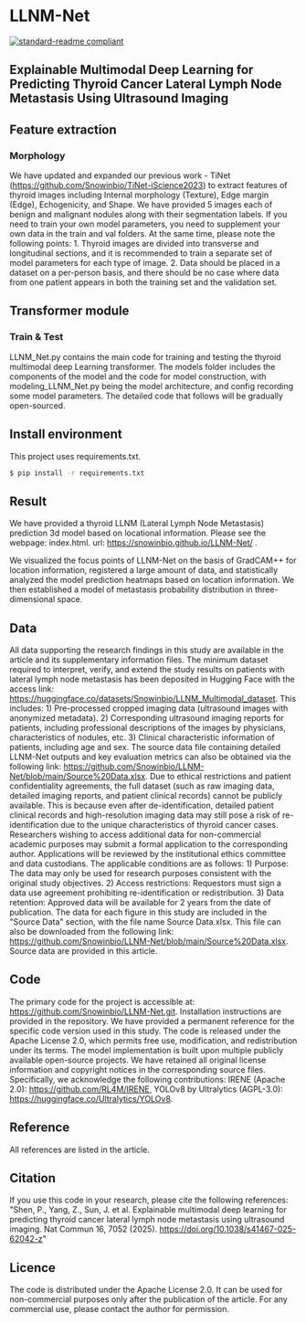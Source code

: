 # LLNM-Net
[![standard-readme compliant](https://img.shields.io/badge/readme%20style-standard-brightgreen.svg?style=flat-square)](https://github.com/RichardLitt/standard-readme)
## Explainable Multimodal Deep Learning for Predicting Thyroid Cancer Lateral Lymph Node Metastasis Using Ultrasound Imaging

## Feature extraction
### Morphology
We have updated and expanded our previous work - TiNet (https://github.com/Snowinbio/TiNet-iScience2023) to extract features of thyroid images including Internal morphology (Texture), Edge margin (Edge), Echogenicity, and Shape. We have provided 5 images each of benign and malignant nodules along with their segmentation labels. If you need to train your own model parameters, you need to supplement your own data in the train and val folders. At the same time, please note the following points: 1. Thyroid images are divided into transverse and longitudinal sections, and it is recommended to train a separate set of model parameters for each type of image. 2. Data should be placed in a dataset on a per-person basis, and there should be no case where data from one patient appears in both the training set and the validation set.

## Transformer module
### Train & Test 
LLNM_Net.py contains the main code for training and testing the thyroid multimodal deep Learning transformer. The models folder includes the components of the model and the code for model construction, with modeling_LLNM_Net.py being the model architecture, and config recording some model parameters. The detailed code that follows will be gradually open-sourced. 

## Install environment

This project uses requirements.txt.

```sh
$ pip install -r requirements.txt
```
## Result
We have provided a thyroid LLNM (Lateral Lymph Node Metastasis) prediction 3d model based on locational information. Please see the webpage: index.html. url: https://snowinbio.github.io/LLNM-Net/ .

We visualized the focus points of LLNM-Net on the basis of GradCAM++ for location information, registered a large amount of data, and statistically analyzed the model prediction heatmaps based on location information. We then established a model of metastasis probability distribution in three-dimensional space.

## Data
All data supporting the research findings in this study are available in the article and its supplementary information files. The minimum dataset required to interpret, verify, and extend the study results on patients with lateral lymph node metastasis has been deposited in Hugging Face with the access link: https://huggingface.co/datasets/Snowinbio/LLNM_Multimodal_dataset. This includes: 1) Pre-processed cropped imaging data (ultrasound images with anonymized metadata). 2) Corresponding ultrasound imaging reports for patients, including professional descriptions of the images by physicians, characteristics of nodules, etc. 3) Clinical characteristic information of patients, including age and sex. The source data file containing detailed LLNM-Net outputs and key evaluation metrics can also be obtained via the following link: https://github.com/Snowinbio/LLNM-Net/blob/main/Source%20Data.xlsx. Due to ethical restrictions and patient confidentiality agreements, the full dataset (such as raw imaging data, detailed imaging reports, and patient clinical records) cannot be publicly available. This is because even after de-identification, detailed patient clinical records and high-resolution imaging data may still pose a risk of re-identification due to the unique characteristics of thyroid cancer cases. Researchers wishing to access additional data for non-commercial academic purposes may submit a formal application to the corresponding author. Applications will be reviewed by the institutional ethics committee and data custodians. The applicable conditions are as follows: 1) Purpose: The data may only be used for research purposes consistent with the original study objectives. 2) Access restrictions: Requestors must sign a data use agreement prohibiting re-identification or redistribution. 3) Data retention: Approved data will be available for 2 years from the date of publication. The data for each figure in this study are included in the "Source Data" section, with the file name Source Data.xlsx. This file can also be downloaded from the following link: https://github.com/Snowinbio/LLNM-Net/blob/main/Source%20Data.xlsx. Source data are provided in this article.

## Code
The primary code for the project is accessible at: https://github.com/Snowinbio/LLNM-Net.git. Installation instructions are provided in the repository. We have provided a permanent reference for the specific code version used in this study. The code is released under the Apache License 2.0, which permits free use, modification, and redistribution under its terms. The model implementation is built upon multiple publicly available open-source projects. We have retained all original license information and copyright notices in the corresponding source files. Specifically, we acknowledge the following contributions: IRENE (Apache 2.0): https://github.com/RL4M/IRENE, YOLOv8 by Ultralytics (AGPL-3.0): https://huggingface.co/Ultralytics/YOLOv8.

## Reference
All references are listed in the article.

## Citation
If you use this code in your research, please cite the following references: "Shen, P., Yang, Z., Sun, J. et al. Explainable multimodal deep learning for predicting thyroid cancer lateral lymph node metastasis using ultrasound imaging. Nat Commun 16, 7052 (2025). https://doi.org/10.1038/s41467-025-62042-z"

## Licence
The code is distributed under the Apache License 2.0. It can be used for non-commercial purposes only after the publication of the article. For any commercial use, please contact the author for permission.
